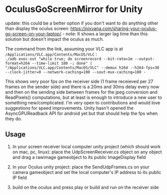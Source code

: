 # OculusGoScreenMirror for Unity

update: this could be a better option if you don't want to do anything other than display the oculus screen: https://pixvana.com/sharing-your-oculus-go-screen-on-your-laptop/ - note: It shows a larger lag time than this solution but doesn't impact the oculus as much.

The command from the link, assuming your VLC app is at `/Applications/VLC.app/Contents/MacOS/VLC` :  
`./adb exec-out "while true; do screenrecord --bit-rate=1m --output-format=h264 --time-limit 180 -; done" | "/Applications/VLC.app/Contents/MacOS/VLC" --demux h264 --h264-fps=30 --clock-jitter=0 --network-caching=100 --sout-mux-caching=100 -`

This shows very poor fps on the receiver side (1 frame receieved per 27 frames on the sender side) and there is a 20ms and 30ms delay every now and then on the sending side between frames for the jpeg conversion and ReadPixels() computations, but at least is enough to introduce a new user to something new/complicated. I'm very open to contributions and would love suggestions for speed improvements. Unity hasn't opened the AsyncGPUReadback API for android yet but that should help the fps when they do. 

## Usage
1. In your screen receiver local computer unity project (which should work on mac, pc, linux): place the UdpScreenReceiver.cs object on any object and drag a rawimage gameobject to its public ImageDisplay field

2. In your Oculus unity project: place the SendUdpFrames.cs on your camera gameobject and set the local computer's IP address to its public IP field

3. build on the oculus and press play or build and run on the receiver side
